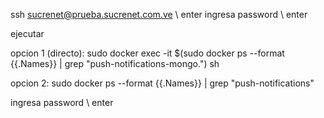 ssh sucrenet@prueba.sucrenet.com.ve \ enter
ingresa password \ enter

ejecutar

opcion 1 (directo):
sudo docker exec -it $(sudo docker ps --format {{.Names}} | grep "push-notifications-mongo\.") sh

opcion 2:
sudo docker ps --format {{.Names}} | grep "push-notifications"

ingresa password \ enter
